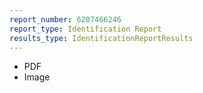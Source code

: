 ```yaml
---
report_number: 6207466246
report_type: Identification Report
results_type: IdentificationReportResults
---
```


* PDF
* Image
